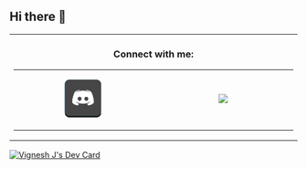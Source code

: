 ## Hi there 👋

<table align="center" width="100%">
    </td>
    <td align="center">
      <h3>Connect with me:</h3>
      <table>
        <tr>
          <td align="left" width="300">
<p align="center">
            <a href="https://discordapp.com/users/Neymarjr#7680">
              <img width="30%" src="Images/Discord.png" />
            </a>
</p>
          </td>
	  <td align="left" width="300">
<p align="center">
            <a href="https://www.linkedin.com/in/vignesh-j-85a1b121a/">
              <img width="30%"src="https://cdn2.iconfinder.com/data/icons/social-media-2199/64/social_media_isometric_14-linkedin-512.png" />
            </a>
</p>
          </td>    
        </tr>
      </table>
    </td>
  </tr>
</table>

<a align="center" href="https://app.daily.dev/vignesh_j"><img align="center" src="https://api.daily.dev/devcards/v2/1J9b22wH2zAdDBhIo7jHs.png?type=wide&r=f2s" width="652" alt="Vignesh J's Dev Card"/></a>
